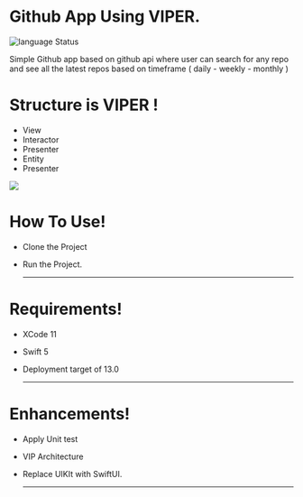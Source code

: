 # Github App Using VIPER.

![language Status](https://camo.githubusercontent.com/87b84a99bc0de80861407081b8d12f20fb286e0e/68747470733a2f2f696d672e736869656c64732e696f2f62616467652f6c616e67756167652d5377696674253230342e322d6f72616e67652e737667)

Simple  Github app based on github api where user can search for any repo and see all the latest repos based on timeframe ( daily - weekly - monthly )

# Structure is VIPER !

  - View 
  - Interactor
  - Presenter
  - Entity
  - Presenter
  
![](https://miro.medium.com/proxy/1*zusjgIpZ8zzLwuHaYrbJEw.png)

# How To Use!
  - Clone  the Project
  - Run the Project.
   
    _________
# Requirements!
  - XCode 11
  - Swift 5 
  - Deployment target of 13.0
  
    _________
# Enhancements!
  - Apply Unit test 
  -  VIP Architecture
  - Replace UIKIt with SwiftUI.
  
    _________
